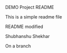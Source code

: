 DEMO Project README

This is a simple readme file

README modified


Shubhanshu Shekhar

On a branch